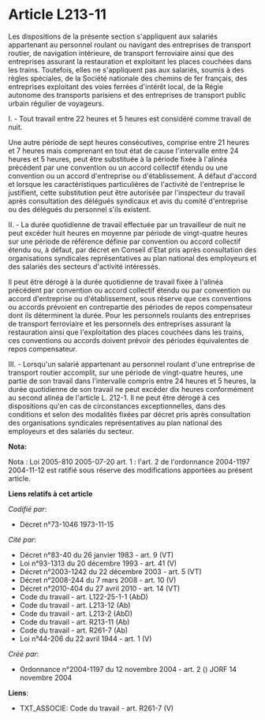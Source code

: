 # Article L213-11

Les dispositions de la présente section s'appliquent aux salariés appartenant au personnel roulant ou navigant des
entreprises de transport routier, de navigation intérieure, de transport ferroviaire ainsi que des entreprises assurant la
restauration et exploitant les places couchées dans les trains. Toutefois, elles ne s'appliquent pas aux salariés, soumis à
des règles spéciales, de la Société nationale des chemins de fer français, des entreprises exploitant des voies ferrées
d'intérêt local, de la Régie autonome des transports parisiens et des entreprises de transport public urbain régulier de
voyageurs.

I. - Tout travail entre 22 heures et 5 heures est considéré comme travail de nuit.

Une autre période de sept heures consécutives, comprise entre 21 heures et 7 heures mais comprenant en tout état de cause
l'intervalle entre 24 heures et 5 heures, peut être substituée à la période fixée à l'alinéa précédent par une convention ou
un accord collectif étendu ou une convention ou un accord d'entreprise ou d'établissement. A défaut d'accord et lorsque les
caractéristiques particulières de l'activité de l'entreprise le justifient, cette substitution peut être autorisée par
l'inspecteur du travail après consultation des délégués syndicaux et avis du comité d'entreprise ou des délégués du personnel
s'ils existent.

II. - La durée quotidienne de travail effectuée par un travailleur de nuit ne peut excéder huit heures en moyenne par période
de vingt-quatre heures sur une période de référence définie par convention ou accord collectif étendu ou, à défaut, par
décret en Conseil d'Etat pris après consultation des organisations syndicales représentatives au plan national des employeurs
et des salariés des secteurs d'activité intéressés.

Il peut être dérogé à la durée quotidienne de travail fixée à l'alinéa précédent par convention ou accord collectif étendu ou
par convention ou accord d'entreprise ou d'établissement, sous réserve que ces conventions ou accords prévoient en
contrepartie des périodes de repos compensateur dont ils déterminent la durée. Pour les personnels roulants des entreprises
de transport ferroviaire et les personnels des entreprises assurant la restauration ainsi que l'exploitation des places
couchées dans les trains, ces conventions ou accords doivent prévoir des périodes équivalentes de repos compensateur.

III. - Lorsqu'un salarié appartenant au personnel roulant d'une entreprise de transport routier accomplit, sur une période de
vingt-quatre heures, une partie de son travail dans l'intervalle compris entre 24 heures et 5 heures, la durée quotidienne de
son travail ne peut excéder dix heures conformément au second alinéa de l'article L. 212-1. Il ne peut être dérogé à ces
dispositions qu'en cas de circonstances exceptionnelles, dans des conditions et selon des modalités fixées par décret pris
après consultation des organisations syndicales représentatives au plan national des employeurs et des salariés du secteur.

**Nota:**

Nota : Loi 2005-810 2005-07-20 art. 1 : l'art. 2 de l'ordonnance 2004-1197 2004-11-12 est ratifié sous réserve des
modifications apportées au présent article.

**Liens relatifs à cet article**

_Codifié par_:

  - Décret n°73-1046 1973-11-15

_Cité par_:

  - Décret n°83-40 du 26 janvier 1983 - art. 9 (VT)
  - Loi n°93-1313 du 20 décembre 1993 - art. 41 (V)
  - Décret n°2003-1242 du 22 décembre 2003 - art. 5 (VT)
  - Décret n°2008-244 du 7 mars 2008 - art. 10 (V)
  - Décret n°2010-404 du 27 avril 2010 - art. 14 (VT)
  - Code du travail - art. L122-25-1-1 (AbD)
  - Code du travail - art. L213-12 (Ab)
  - Code du travail - art. L213-2 (AbD)
  - Code du travail - art. R213-11 (Ab)
  - Code du travail - art. R261-7 (Ab)
  - Loi n°44-206 du 22 avril 1944 - art. 1 (V)

_Créé par_:

  - Ordonnance n°2004-1197 du 12 novembre 2004 - art. 2 () JORF 14 novembre 2004

**Liens**:

  - TXT_ASSOCIE: Code du travail - art. R261-7 (V)
